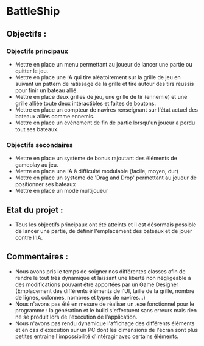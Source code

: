 # BattleShip

## Objectifs :

### Objectifs principaux 
- Mettre en place un menu permettant au joueur de lancer une partie ou quitter le jeu. 
- Mettre en place une IA qui tire aléatoirement sur la grille de jeu en suivant un pattern de ratissage de la grille et tire autour des tirs réussis pour finir un bateau allié.
- Mettre en place deux grilles de jeu, une grille de tir (ennemie) et une grille alliée toute deux intéractibles et faites de boutons.
- Mettre en place un compteur de navires renseignant sur l'état actuel des bateaux alliés comme ennemis.
- Mettre en place un évènement de fin de partie lorsqu'un joueur a perdu tout ses bateaux.

### Objectifs secondaires
- Mettre en place un système de bonus rajoutant des éléments de gameplay au jeu.
- Mettre en place une IA à difficulté modulable (facile, moyen, dur)
- Mettre en place un système de 'Drag and Drop' permettant au joueur de positionner ses bateaux
- Mettre en place un mode multijoueur 

## Etat du projet :
- Tous les objectifs principaux ont été atteints et il est désormais possible de lancer une partie, de définir l'emplacement des bateaux et de jouer contre l'IA.

## Commentaires :
- Nous avons pris le temps de soigner nos différentes classes afin de rendre le tout très dynamique et laissant une liberté non négligeable à des modifications pouvant être apportées par un Game Designer (Emplacement des différents éléments de l'UI, taille de la grille, nombre de lignes, colonnes, nombres et types de navires...)
- Nous n'avons pas été en mesure de réaliser un .exe fonctionnel pour le programme : la génération et le build s'effectuent sans erreurs mais rien ne se produit lors de l'execution de l'application.
- Nous n'avons pas rendu dynamique l'affichage des différents éléments et en cas d'execution sur un PC dont les dimensions de l'écran sont plus petites entraine l'impossibilité d'intéragir avec certains éléments.
